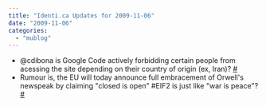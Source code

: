 ```yaml
---
title: "Identi.ca Updates for 2009-11-06"
date: "2009-11-06"
categories: 
  - "mublog"
---
```


- @cdibona is Google Code actively forbidding certain people from acessing the site depending on their country of origin (ex, Iran)? [#](http://identi.ca/notice/13918306)
- Rumour is, the EU will today announce full embracement of Orwell's newspeak by claiming "closed is open" #EIF2 is just like "war is peace"? [#](http://identi.ca/notice/13918734)
